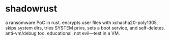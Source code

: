 # shadowrust
 a  ransomware PoC in rust. encrypts user files with xchacha20-poly1305, skips system dirs, tries SYSTEM privs, sets a boot service, and self-deletes. anti-vm/debug too. educational, not evil—test in a VM.
